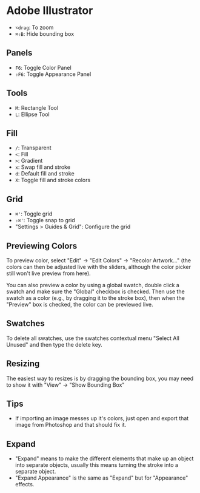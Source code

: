 # Adobe Illustrator

- `⌥drag`: To zoom
- `⌘⇧B`: Hide bounding box

## Panels

- `F6`: Toggle Color Panel
- `⇧F6`: Toggle Appearance Panel

## Tools

- `M`: Rectangle Tool
- `L`: Ellipse Tool

## Fill

- `/`: Transparent
- `<`: Fill
- `>`: Gradient
- `x`: Swap fill and stroke
- `d`: Default fill and stroke
- `X`: Toggle fill and stroke colors

## Grid

- `⌘'`: Toggle grid
- `⇧⌘'`: Toggle snap to grid
- "Settings > Guides & Grid": Configure the grid

## Previewing Colors

To preview color, select "Edit" -> "Edit Colors" -> "Recolor Artwork..." (the colors can then be adjusted live with the sliders, although the color picker still won't live preview from here).

You can also preview a color by using a global swatch, double click a swatch and make sure the "Global" checkbox is checked. Then use the swatch as a color (e.g., by dragging it to the stroke box), then when the "Preview" box is checked, the color can be previewed live.

## Swatches

To delete all swatches, use the swatches contextual menu "Select All Unused" and then type the delete key.

## Resizing

The easiest way to resizes is by dragging the bounding box, you may need to show it with "View" -> "Show Bounding Box"

## Tips

- If importing an image messes up it's colors, just open and export that image from Photoshop and that should fix it.

## Expand

- "Expand" means to make the different elements that make up an object into separate objects, usually this means turning the stroke into a separate object.
- "Expand Appearance" is the same as "Expand" but for "Appearance" effects.
